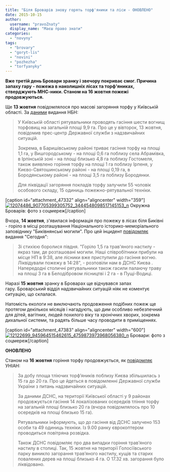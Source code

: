 ```yaml
---
title: "Біля Броварів знову горять торф'яники та ліси - ОНОВЛЕНО"
date: 2015-10-15
author: 
  username: "pravoZnaty"
  display_name: "Маєш право знати"
categories: 
  - "novyny"
tags: 
  - "brovary"
  - "goryt-lis"
  - "novini"
  - "pozhezha"
  - "torfyanyky"
---
```


**Вже третій день Бровари зранку і звечору покриває смог. Причина запаху гару - пожежа в наколишніх лісах та торф'яниках, стверджують МНС-ники. Станом на 16 жовтня пожежі продовжуються.**

Ще **13 жовтня** повідомлялося про масові загоряння торфу у Київській області. За [даними](http://nbnews.com.ua/ru/news/163227/) видання НБН:

> У Київській області рятувальники проводять гасіння шести вогнищ торфовищ на загальній площі 9,9 га. Про це у вівторок, 13 жовтня, повідомив прес-центр Державної служби з надзвичайних ситуацій.
> 
> Зокрема, в Баришівському районі триває гасіння торфу на площі 1,1 га, у Вишгородському - на площі 0,6 га поблизу села Абрамівка, в Ірпінській зоні - на площі близько 4,8 га поблизу Гостомеля, також виявлено горіння торфу на площі 1 га поблизу Ірпеня, у Києво-Святошинському районі - на площі 0,19 га, в Бородянському районі - на площі 3,5 га поблизу Бородянки.
> 
> Для ліквідації загоряння покладів торфу залучили 55 чоловік особового складу, 15 одиниць пожежно-рятувальної техніки.

\[caption id="attachment\_47332" align="aligncenter" width="359"\][![12074486_907705399305752_3444548098517145153_n](https://mpz.brovary.org/wp-content/uploads/2015/10/12074486_907705399305752_3444548098517145153_n.jpg)](https://mpz.brovary.org/wp-content/uploads/2015/10/12074486_907705399305752_3444548098517145153_n.jpg) Окружна Броварів: фото з соцмереж\[/caption\]

Вчора, **14 жовтня**, з'явилася інформація про пожежу в лісах біля Биківні - горіло в місці розташування Національного історико-меморіального заповіднику "Биківнянські могили". Про цей інцидент [повідомляє](http://kiev.segodnya.ua/kaccidents/kiev-snova-v-dymu-pod-gorodom-goryat-torfyaniki-i-rvutsya-snaryady-658213.html) видання "Сегодня":

> Зі стихією боролися півдня. "Горіло 1,5 га трав'яного настилу - якраз там, де розташовані могили. Наші співробітники прибули на місце НП в 9:38, але лісники вже приступили до гасіння вогню. Ліквідували пожежу в 14:28", - розповіли нам в ДСНС Києва . Напередодні столичні рятувальники також гасили палаючу траву на площі 3 га в Белодібровом лісництві і 2 га - в Пущі-Водиці.

Наразі **15 жовтня** зранку в Броварах ще відчувався запах гару. Броварський відділ надзвичайних ситуацій ніяк не коментує ситуацію, що склалася.

Натомість екологи не виключають продовження подібних пожеж ще протягом декількох місяців і нагадують, що дим особливо небезпечний для дітей, вагітних, людей похилого віку та хронічних хворих, зокрема дихальної системи, та радять більше часу проводити в приміщеннях.

\[caption id="attachment\_47383" align="aligncenter" width="600"\][![12122699_945964515462615_4759873973968056380_n](https://mpz.brovary.org/wp-content/uploads/2015/10/12122699_945964515462615_4759873973968056380_n.jpg)](https://mpz.brovary.org/wp-content/uploads/2015/10/12122699_945964515462615_4759873973968056380_n.jpg) Бровари: фото з соцмереж\[/caption\]

**ОНОВЛЕНО**

Станом на **16 жовтня** горіння торфу продовжується, як [повідомляє](http://ecology.unian.ua/naturalresources/1154122-kijiv-u-dimu-za-dobu-ploscha-tliyuchih-torfyanikiv-zbilshilas-do-20-gektariv.html) УНІАН:

> За добу площа тліючих торф’яників поблизу Києва збільшилась з 15 га до 20 га. Про це йдеться в повідомленні Державної служби України з питань надзвичайних ситуацій.
> 
> За даними ДСНС, на території Київської області у 9 районах продовжується гасіння 14 локалізованих осередків тління торфу на загальній площі близько 20 га (вчора повідомлялось про 10 осередків на площі близько 15 га).
> 
> Рятувальники інформують, що до гасіння від ДСНС залучено 153 особи та 49 одиниць техніки. Із 9.00 ранку єврокоптером проводиться повітряна розвідка.
> 
> Також ДСНС повідомляє про два випадки горіння трав’яного настилу в столиці. Так, 15 жовтня на території Голосіївського парку виникло загорання трав’яного настилу, кущів та старих повалених дерев на площі близько 4 га. О 17.32 хв. загорання було ліквідовано.
